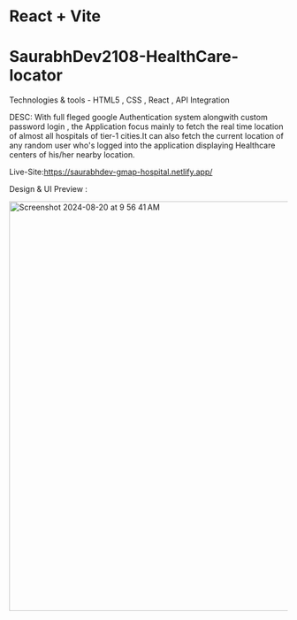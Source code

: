 # React + Vite
# SaurabhDev2108-HealthCare-locator

Technologies & tools - HTML5 , CSS , React , API Integration 

DESC:
With full fleged google Authentication system alongwith custom password login , the Application focus mainly to fetch the real time location of almost all hospitals of tier-1 cities.It can also fetch the current location of any random user who's logged into the application displaying Healthcare centers of his/her nearby location.

Live-Site:https://saurabhdev-gmap-hospital.netlify.app/

Design & UI Preview :

<img width="741" alt="Screenshot 2024-08-20 at 9 56 41 AM" src="https://github.com/user-attachments/assets/ab6711a2-ba32-4923-8106-33649f2616aa">

